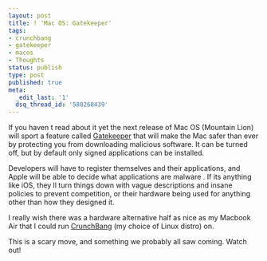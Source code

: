 ```yaml
---
layout: post
title: ! 'Mac OS: Gatekeeper'
tags:
- crunchbang
- gatekeeper
- macos
- Thoughts
status: publish
type: post
published: true
meta:
  _edit_last: '1'
  dsq_thread_id: '580268439'
---
```

If you haven t read about it yet   the next release of Mac OS (Mountain Lion) will sport a feature called <a href="http://www.apple.com/macosx/mountain-lion/security.html">Gatekeeper</a> that will  make the Mac safer than ever  by protecting you from downloading malicious software. It can be turned off, but by default only signed applications can be installed.

Developers will have to register themselves and their applications, and Apple will be able to decide what applications are  malware . If its anything like iOS, they ll turn things down with vague descriptions and insane policies to prevent competition, or their hardware being used for anything other than how they designed it.

I really wish there was a hardware alternative half as nice as my Macbook Air that I could run <a href="http://crunchbanglinux.org/">CrunchBang</a> (my choice of Linux distro) on.

This is a scary move, and something we probably all saw coming. Watch out!
